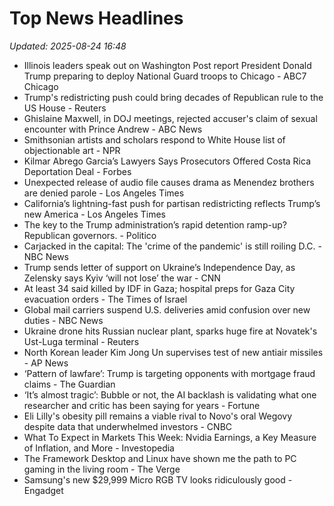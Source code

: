 # Top News Headlines

_Updated: 2025-08-24 16:48_

- Illinois leaders speak out on Washington Post report President Donald Trump preparing to deploy National Guard troops to Chicago - ABC7 Chicago
- Trump's redistricting push could bring decades of Republican rule to the US House - Reuters
- Ghislaine Maxwell, in DOJ meetings, rejected accuser's claim of sexual encounter with Prince Andrew - ABC News
- Smithsonian artists and scholars respond to White House list of objectionable art - NPR
- Kilmar Abrego Garcia’s Lawyers Says Prosecutors Offered Costa Rica Deportation Deal - Forbes
- Unexpected release of audio file causes drama as Menendez brothers are denied parole - Los Angeles Times
- California’s lightning-fast push for partisan redistricting reflects Trump’s new America - Los Angeles Times
- The key to the Trump administration’s rapid detention ramp-up? Republican governors. - Politico
- Carjacked in the capital: The 'crime of the pandemic' is still roiling D.C. - NBC News
- Trump sends letter of support on Ukraine’s Independence Day, as Zelensky says Kyiv ‘will not lose’ the war - CNN
- At least 34 said killed by IDF in Gaza; hospital preps for Gaza City evacuation orders - The Times of Israel
- Global mail carriers suspend U.S. deliveries amid confusion over new duties - NBC News
- Ukraine drone hits Russian nuclear plant, sparks huge fire at Novatek's Ust-Luga terminal - Reuters
- North Korean leader Kim Jong Un supervises test of new antiair missiles - AP News
- ‘Pattern of lawfare’: Trump is targeting opponents with mortgage fraud claims - The Guardian
- ‘It’s almost tragic’: Bubble or not, the AI backlash is validating what one researcher and critic has been saying for years - Fortune
- Eli Lilly's obesity pill remains a viable rival to Novo's oral Wegovy despite data that underwhelmed investors - CNBC
- What To Expect in Markets This Week: Nvidia Earnings, a Key Measure of Inflation, and More - Investopedia
- The Framework Desktop and Linux have shown me the path to PC gaming in the living room - The Verge
- Samsung's new $29,999 Micro RGB TV looks ridiculously good - Engadget